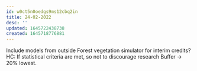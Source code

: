 ```yaml
---
id: w0ct5n0oedgs9ms12cbq2in
title: 24-02-2022
desc: ''
updated: 1645722438738
created: 1645718776881
---
```

Include models from outside Forest vegetation simulator for interim credits?
    HC: If statistical criteria are met, so not to discourage research
Buffer -> 20% lowest. 